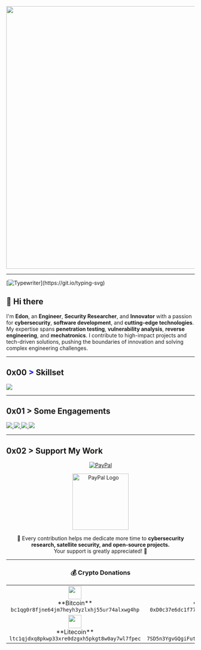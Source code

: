<div style="text-align: center;">
  <img src="https://www.underconsideration.com/brandnew/archives/us_dept_of_defense_logo_before_after.png" width="700" />
</div>

---

[![Typewriter](https://readme-typing-svg.herokuapp.com?font=Orbitron&size=30&duration=4000&color=4440FF&pause=500&center=true&vCenter=true&width=1200&lines=$+Engineer+|+Contractor+for+the+Gov;)](https://git.io/typing-svg)

## 👋 Hi there
I'm **Edon**, an **Engineer**, **Security Researcher**, and **Innovator** with a passion for **cybersecurity**, **software development**, and **cutting-edge technologies**. My expertise spans **penetration testing**, **vulnerability analysis**, **reverse engineering**, and **mechatronics**. I contribute to high-impact projects and tech-driven solutions, pushing the boundaries of innovation and solving complex engineering challenges.

---

## 0x00 <span style="color: blue !important;">&gt;</span> Skillset
<div align="left">
  <a href="https://skillicons.dev">
    <img src="https://skillicons.dev/icons?i=c,cpp,python,java,go,bash,js,rust,swift,arch,ts,linux,git,kali,ubuntu,docker,gcp,azure,aws,raspberrypi,arduino,mongodb,firebase,&perline=12" />
  </a>
</div>

---

## 0x01 > Some Engagements
<div align="left">
  <a href="https://github.com/deptofdefense/hack-a-sat-library">
    <img src="https://github-readme-stats.vercel.app/api/pin/?username=deptofdefense&repo=hack-a-sat-library&border_color=289BF9&bg_color=0D1117&title_color=C9D1D9&text_color=8B949E&icon_color=289BF9" />
  </a>
  <a href="https://github.com/NationalSecurityAgency/datawave">
    <img src="https://github-readme-stats.vercel.app/api/pin/?username=NationalSecurityAgency&repo=datawave&border_color=289BF9&bg_color=0D1117&title_color=C9D1D9&text_color=8B949E&icon_color=289BF9" />
  </a>
  <a href="https://github.com/NationalSecurityAgency/ghidra">
    <img src="https://github-readme-stats.vercel.app/api/pin/?username=NationalSecurityAgency&repo=ghidra&border_color=289BF9&bg_color=0D1117&title_color=C9D1D9&text_color=8B949E&icon_color=289BF9" />
  </a>
  <a href="https://github.com/IQTLabs/AISonobuoy">
    <img src="https://github-readme-stats.vercel.app/api/pin/?username=IQTLabs&repo=AISonobuoy&border_color=289BF9&bg_color=0D1117&title_color=C9D1D9&text_color=8B949E&icon_color=289BF9" />
  </a>
</div>

---

## 0x02 > Support My Work  

<div align="center">

[![PayPal](https://img.shields.io/badge/Support%20Me%20on-PayPal-00457C?style=for-the-badge&logo=paypal&logoColor=white)](https://paypal.me/eshumolli)  

<img src="https://upload.wikimedia.org/wikipedia/commons/thumb/b/b5/PayPal.svg/512px-PayPal.svg.png" width="150" alt="PayPal Logo"/>  

💙 Every contribution helps me dedicate more time to **cybersecurity research, satellite security, and open-source projects.**  
Your support is greatly appreciated! 🚀  

---

### 💰 Crypto Donations  

<div align="center">

<table>
<tr>
  <td align="center"><img src="https://cryptologos.cc/logos/bitcoin-btc-logo.svg?v=026" width="35"/><br>**Bitcoin**<br><code>bc1qg0r8fjne64jm7heyh3yzlxhj55ur74alxwg4hp</code></td>
  <td align="center"><img src="https://cryptologos.cc/logos/ethereum-eth-logo.svg?v=026" width="35"/><br>**Ethereum**<br><code>0xD0c37e6dc1f774FfE011AA7D19fC8a9560548a28</code></td>
</tr>
<tr>
  <td align="center"><img src="https://cryptologos.cc/logos/litecoin-ltc-logo.svg?v=026" width="35"/><br>**Litecoin**<br><code>ltc1qjdxq8pkwp33xre0dzgxh5pkgt8w0ay7wl7fpec</code></td>
  <td align="center"><img src="https://cryptologos.cc/logos/solana-sol-logo.svg?v=026" width="35"/><br>**Solana**<br><code>7SD5n3YgvGQgiFutu11JwrAVy2eszBdYX2h5UU6eHVQr</code></td>
</tr>
</table>

</div>
